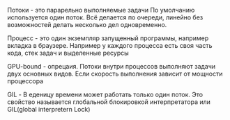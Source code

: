 Потоки - это парарельно выполняемые задачи
По умолчанию используется один поток. Всё делается по очереди, линейно без возможностей делать несколько дел одновременно.

Процесс - это один экземпляр запущенный программы, например вкладка в браузере.
Например у каждого процесса есть своя часть кода, стек задач и выделенные ресурсы

GPU-bound - опрецаия. Потоки внутри процессов выполняют задачи двух основных видов.
Если скорость выполнения  зависит от мощности процессора

GIL - В еденицу времени может работать только один поток. Это свойство называется
глобальной блокировкой интерпретатора или GIL(global interpretern Lock)
